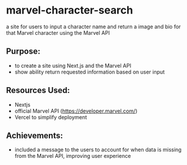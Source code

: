 # marvel-character-search

a site for users to input a character name and return a image and bio for that Marvel character using the Marvel API

## Purpose:

- to create a site using Next.js and the Marvel API
- show ability return requested information based on user input

## Resources Used:

- Nextjs
- official Marvel API (https://developer.marvel.com/)
- Vercel to simplify deployment

## Achievements: 

- included a message to the users to account for when data is missing from the Marvel API, improving user experience